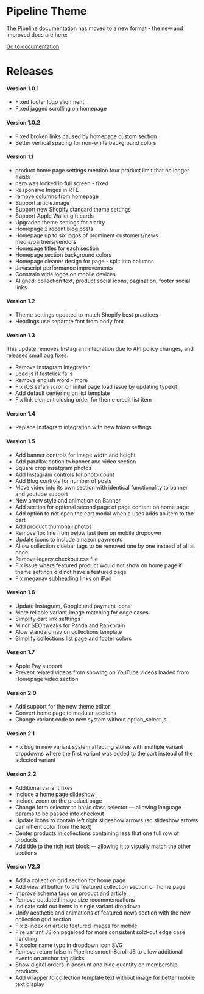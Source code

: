 Pipeline Theme
================

The Pipeline documentation has moved to a new format - the new and improved docs are here:

<a class="button" href="https://themes.readme.io/">Go to documentation</a>


Releases
===========

#### Version 1.0.1
- Fixed footer logo alignment
- Fixed jagged scrolling on homepage

#### Version 1.0.2
- Fixed broken links caused by homepage custom section
- Better vertical spacing for non-white background colors

#### Version 1.1
- product home page settings mention four product limit that no longer exists
- hero was locked in full screen - fixed
- Responsive Imges in RTE
- remove columns from homepage
- Support article.image
- Support new Shopify standard theme settings
- Support Apple Wallet gift cards
- Upgraded theme settings for clarity
- Homepage 2 recent blog posts
- Homepage up to six logos of prominent customers/news media/partners/vendors
- Homepage titles for each section
- Homepage section background colors
- Homepage cleaner design for page - split into columns
- Javascript performance improvements
- Constrain wide logos on mobile devices
- Aligned: collection text, product social icons, pagination, footer social links

#### Version 1.2
- Theme settings updated to match Shopify best practices
- Headings use separate font from body font

#### Version 1.3
This update removes Instagram integration due to API policy changes, and releases small bug fixes.

- Remove instagram integration
- Load js if fastclick fails
- Remove english word - more
- Fix iOS safari scroll on initial page load issue by updating typekit
- Add default centering on list template
- Fix link element closing order for theme credit list item

#### Version 1.4
- Replace Instagram integration with new token settings

#### Version 1.5
- Add banner controls for image width and height
- Add parallax option to banner and video section
- Square crop insatgram photos
- Add Instagram controls for photo count
- Add Blog controls for number of posts
- Move video into its own section with identical functionality to banner and youtube support
- New arrow style and animation on Banner
- Add section for optional second page of page content on home page
- Add option to not open the cart modal when a uses adds an item to the cart
- Add product thumbnail photos
- Remove 1px line from below last item on mobile dropdown
- Update icons to include amazon payments
- Allow collection sidebar tags to be removed one by one instead of all at once
- Remove legacy checkout.css file
- Fix issue where featured product would not show on home page if theme settings did not have a featured page
- Fix meganav subheading links on iPad

#### Version 1.6
- Update Instagram, Google and payment icons
- More reliable variant-image matching for edge cases
- Simplify cart link setttings
- Minor SEO tweaks for Panda and Rankbrain
- Alow standard nav on collections template
- Simplify collections list page and footer colors

#### Version 1.7
- Apple Pay support
- Prevent related videos from showing on YouTube videos loaded from Homepage video section

#### Version 2.0
- Add support for the new theme editor
- Convert home page to modular sections
- Change variant code to new system without option_select.js

#### Version 2.1
- Fix bug in new variant system affecting stores with multiple variant dropdowns where the first variant was added to the cart instead of the selected variant

#### Version 2.2
- Additional variant fixes
- Include a home page slideshow
- Include zoom on the product page
- Change form selector to basic class selector — allowing language params to be passed into checkout
- Update icons to contain left right slideshow arrows (so slideshow arrows can inherit color from the text)
- Center products in collections containing less that one full row of products
- Add title to the rich text block — allowing it to visually match the other sections


#### Version V2.3
- Add a collection grid section for home page
- Add view all button to the featured collection section on home page
- Improve schema tags on product and article
- Remove outdated image size recommendations
- Indicate sold out items in single variant dropdown
- Unify aesthetic and animations of featured news section with the new collection grid section
- Fix z-index on article featured images for mobile
- Fire variant JS on pageload for more consistent sold-out edge case handling
- Fix color name typo in dropdown icon SVG
- Remove return false in Pipeline.smoothScroll JS to allow additional events on anchor tag clicks
- Show digital orders in account and hide quantity on membership products
- Add wrapper to collection template text without image for better mobile text display
